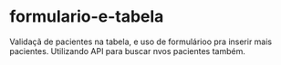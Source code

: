 # formulario-e-tabela
 Validaçã de pacientes na tabela, e uso de formulárioo pra inserir mais pacientes. Utilizando API para buscar nvos pacientes também.
